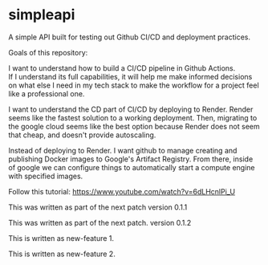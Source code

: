 # simpleapi
A simple API built for testing out Github CI/CD and deployment practices.

Goals of this repository:

I want to understand how to build a CI/CD pipeline in Github Actions.  
If I understand its full capabilities, it will help me make informed 
decisions on what else I need in my tech stack to make the workflow for a project
feel like a professional one.  


I want to understand the CD part of CI/CD by deploying to Render. 
Render seems like the fastest solution to a working deployment. Then,
migrating to the google cloud seems like the best option because Render does
not seem that cheap, and doesn't provide autoscaling.


Instead of deploying to Render. I want github to manage creating and publishing Docker images to Google's Artifact Registry. From there, inside of google we can configure things to automatically start a compute engine with specified images.

Follow this tutorial:
https://www.youtube.com/watch?v=6dLHcnlPi_U



This was written as part of the next patch version 0.1.1

This was written as part of the next patch. version 0.1.2

This is written as new-feature 1.

This is written as new-feature 2.
